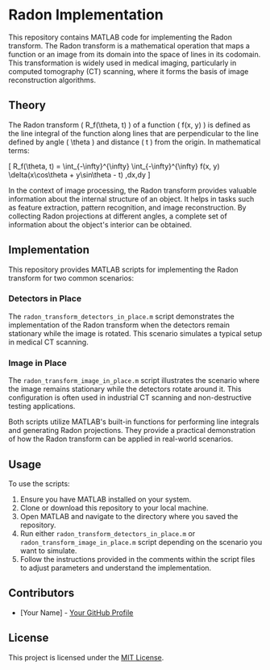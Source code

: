 # Radon Implementation 

This repository contains MATLAB code for implementing the Radon transform. The Radon transform is a mathematical operation that maps a function or an image from its domain into the space of lines in its codomain. This transformation is widely used in medical imaging, particularly in computed tomography (CT) scanning, where it forms the basis of image reconstruction algorithms.

## Theory

The Radon transform \( R_f(\theta, t) \) of a function \( f(x, y) \) is defined as the line integral of the function along lines that are perpendicular to the line defined by angle \( \theta \) and distance \( t \) from the origin. In mathematical terms:

\[ R_f(\theta, t) = \int_{-\infty}^{\infty} \int_{-\infty}^{\infty} f(x, y) \delta(x\cos\theta + y\sin\theta - t) \,dx\,dy \]

In the context of image processing, the Radon transform provides valuable information about the internal structure of an object. It helps in tasks such as feature extraction, pattern recognition, and image reconstruction. By collecting Radon projections at different angles, a complete set of information about the object's interior can be obtained.

## Implementation

This repository provides MATLAB scripts for implementing the Radon transform for two common scenarios:

### Detectors in Place

The `radon_transform_detectors_in_place.m` script demonstrates the implementation of the Radon transform when the detectors remain stationary while the image is rotated. This scenario simulates a typical setup in medical CT scanning.

### Image in Place

The `radon_transform_image_in_place.m` script illustrates the scenario where the image remains stationary while the detectors rotate around it. This configuration is often used in industrial CT scanning and non-destructive testing applications.

Both scripts utilize MATLAB's built-in functions for performing line integrals and generating Radon projections. They provide a practical demonstration of how the Radon transform can be applied in real-world scenarios.

## Usage

To use the scripts:

1. Ensure you have MATLAB installed on your system.
2. Clone or download this repository to your local machine.
3. Open MATLAB and navigate to the directory where you saved the repository.
4. Run either `radon_transform_detectors_in_place.m` or `radon_transform_image_in_place.m` script depending on the scenario you want to simulate.
5. Follow the instructions provided in the comments within the script files to adjust parameters and understand the implementation.

## Contributors

- [Your Name] - [Your GitHub Profile](link)

## License

This project is licensed under the [MIT License](LICENSE).
